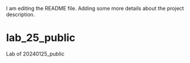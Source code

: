 I am editing the README file. Adding some more details about the project description.

# lab_25_public
Lab of 20240125_public
